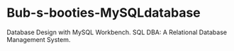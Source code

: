 # Bub-s-booties-MySQLdatabase
Database Design with MySQL Workbench.
SQL DBA: A Relational Database Management System.

